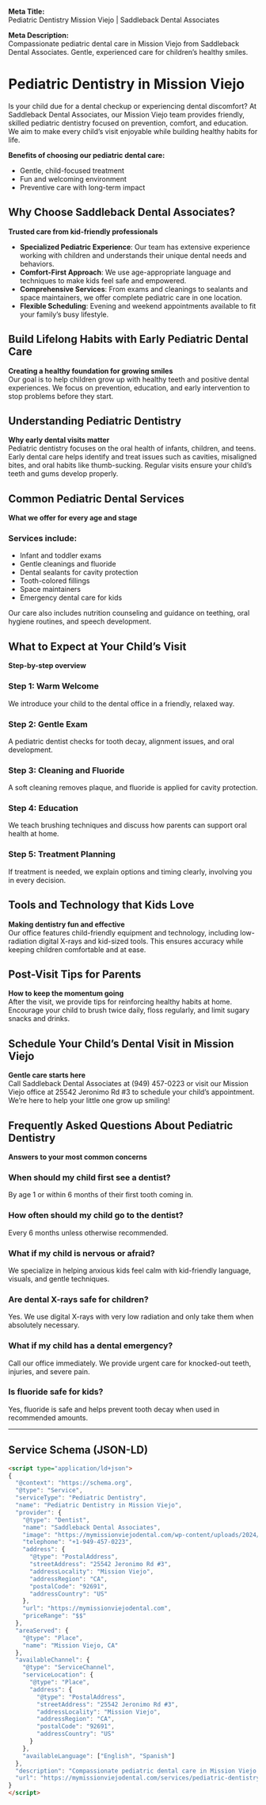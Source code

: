 **Meta Title:**  
Pediatric Dentistry Mission Viejo | Saddleback Dental Associates

**Meta Description:**  
Compassionate pediatric dental care in Mission Viejo from Saddleback Dental Associates. Gentle, experienced care for children’s healthy smiles.

# Pediatric Dentistry in Mission Viejo

Is your child due for a dental checkup or experiencing dental discomfort? At Saddleback Dental Associates, our Mission Viejo team provides friendly, skilled pediatric dentistry focused on prevention, comfort, and education. We aim to make every child’s visit enjoyable while building healthy habits for life.

**Benefits of choosing our pediatric dental care:**

* Gentle, child-focused treatment  
* Fun and welcoming environment  
* Preventive care with long-term impact

## Why Choose Saddleback Dental Associates?

**Trusted care from kid-friendly professionals**

* **Specialized Pediatric Experience**: Our team has extensive experience working with children and understands their unique dental needs and behaviors.  
* **Comfort-First Approach**: We use age-appropriate language and techniques to make kids feel safe and empowered.  
* **Comprehensive Services**: From exams and cleanings to sealants and space maintainers, we offer complete pediatric care in one location.  
* **Flexible Scheduling**: Evening and weekend appointments available to fit your family’s busy lifestyle.

## Build Lifelong Habits with Early Pediatric Dental Care

**Creating a healthy foundation for growing smiles**  
Our goal is to help children grow up with healthy teeth and positive dental experiences. We focus on prevention, education, and early intervention to stop problems before they start.

## Understanding Pediatric Dentistry

**Why early dental visits matter**  
Pediatric dentistry focuses on the oral health of infants, children, and teens. Early dental care helps identify and treat issues such as cavities, misaligned bites, and oral habits like thumb-sucking. Regular visits ensure your child’s teeth and gums develop properly.

## Common Pediatric Dental Services

**What we offer for every age and stage**

### Services include:

* Infant and toddler exams  
* Gentle cleanings and fluoride  
* Dental sealants for cavity protection  
* Tooth-colored fillings  
* Space maintainers  
* Emergency dental care for kids

Our care also includes nutrition counseling and guidance on teething, oral hygiene routines, and speech development.

## What to Expect at Your Child’s Visit

**Step-by-step overview**

### Step 1: Warm Welcome  
We introduce your child to the dental office in a friendly, relaxed way.

### Step 2: Gentle Exam  
A pediatric dentist checks for tooth decay, alignment issues, and oral development.

### Step 3: Cleaning and Fluoride  
A soft cleaning removes plaque, and fluoride is applied for cavity protection.

### Step 4: Education  
We teach brushing techniques and discuss how parents can support oral health at home.

### Step 5: Treatment Planning  
If treatment is needed, we explain options and timing clearly, involving you in every decision.

## Tools and Technology that Kids Love

**Making dentistry fun and effective**  
Our office features child-friendly equipment and technology, including low-radiation digital X-rays and kid-sized tools. This ensures accuracy while keeping children comfortable and at ease.

## Post-Visit Tips for Parents

**How to keep the momentum going**  
After the visit, we provide tips for reinforcing healthy habits at home. Encourage your child to brush twice daily, floss regularly, and limit sugary snacks and drinks.

## Schedule Your Child’s Dental Visit in Mission Viejo

**Gentle care starts here**  
Call Saddleback Dental Associates at (949) 457-0223 or visit our Mission Viejo office at 25542 Jeronimo Rd #3 to schedule your child’s appointment. We’re here to help your little one grow up smiling!

## Frequently Asked Questions About Pediatric Dentistry

**Answers to your most common concerns**

### When should my child first see a dentist?  
By age 1 or within 6 months of their first tooth coming in.

### How often should my child go to the dentist?  
Every 6 months unless otherwise recommended.

### What if my child is nervous or afraid?  
We specialize in helping anxious kids feel calm with kid-friendly language, visuals, and gentle techniques.

### Are dental X-rays safe for children?  
Yes. We use digital X-rays with very low radiation and only take them when absolutely necessary.

### What if my child has a dental emergency?  
Call our office immediately. We provide urgent care for knocked-out teeth, injuries, and severe pain.

### Is fluoride safe for kids?  
Yes, fluoride is safe and helps prevent tooth decay when used in recommended amounts.


---

## Service Schema (JSON-LD)
```html
<script type="application/ld+json">
{
  "@context": "https://schema.org",
  "@type": "Service",
  "serviceType": "Pediatric Dentistry",
  "name": "Pediatric Dentistry in Mission Viejo",
  "provider": {
    "@type": "Dentist",
    "name": "Saddleback Dental Associates",
    "image": "https://mymissionviejodental.com/wp-content/uploads/2024/06/ONY06148-scaled.webp",
    "telephone": "+1-949-457-0223",
    "address": {
      "@type": "PostalAddress",
      "streetAddress": "25542 Jeronimo Rd #3",
      "addressLocality": "Mission Viejo",
      "addressRegion": "CA",
      "postalCode": "92691",
      "addressCountry": "US"
    },
    "url": "https://mymissionviejodental.com",
    "priceRange": "$$"
  },
  "areaServed": {
    "@type": "Place",
    "name": "Mission Viejo, CA"
  },
  "availableChannel": {
    "@type": "ServiceChannel",
    "serviceLocation": {
      "@type": "Place",
      "address": {
        "@type": "PostalAddress",
        "streetAddress": "25542 Jeronimo Rd #3",
        "addressLocality": "Mission Viejo",
        "addressRegion": "CA",
        "postalCode": "92691",
        "addressCountry": "US"
      }
    },
    "availableLanguage": ["English", "Spanish"]
  },
  "description": "Compassionate pediatric dental care in Mission Viejo. Saddleback Dental Associates offers gentle, comprehensive services for children's oral health.",
  "url": "https://mymissionviejodental.com/services/pediatric-dentistry"
}
</script>
```

